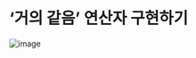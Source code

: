 # ‘거의 같음’ 연산자 구현하기

![image](https://github.com/Pseudo-Lab/CPython-Guide/assets/54731898/08dc365c-1cd5-401b-b753-769b7a52c1a5)
